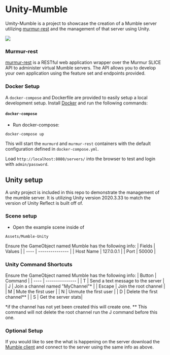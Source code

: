 # Unity-Mumble
 
 Umity-Mumble is a project to showcase the creation of a Mumble server utilizing [murmur-rest](https://github.com/alfg/murmur-rest) and the management of that server using Unity. 

 ![](https://github.com/Friant-Alex/Unity-Mumble/assets/124896037/b18ec4ff-2053-46a2-9a0e-67233e931c3b)


 ### Murmur-rest

 [murmur-rest](https://github.com/alfg/murmur-rest) is a RESTful web application wrapper over the Murmur SLICE API to administer virtual Mumble servers. The API allows you to develop your own application using the feature set and endpoints provided.

### Docker Setup

A `docker-compose` and Dockerfile are provided to easily setup a local development setup. Install [Docker](https://docs.docker.com/engine/installation/) and run the following commands:

#### `docker-compose`
* Run docker-compose:
```
docker-compose up
```

This will start the `murmurd` and `murmur-rest` containers with the default configuration defined in `docker-compose.yml`.

Load `http://localhost:8080/servers/` into the browser to test and login with `admin/password`.


## Unity setup
A unity project is included in this repo to demonstrate the management of the mumble server. It is utilizing Unity version 2020.3.33 to match the version of Unity Reflect is built off of.  

### Scene setup
* Open the example scene inside of 
```
Assets/Mumble-Unity
```

Ensure the GameObject named Mumble has the following info:
| Fields | Values |
| ---- | --------------- |
| Host Name | 127.0.0.1 |
| Port | 50000 |

### Unity Command Shortcuts
Ensure the GameObject named Mumble has the following info:
| Button | Command |
| ---- | --------------- |
| T | Send a text message to the server |
| J | Join a channel named "MyChannel"* |
| Escape | Join the root channel |
| M | Mute the first user |
| N | Unmute the first user |
| D | Delete the first channel** |
| S | Get the server stats|

*if the channel has not yet been created this will create one. 
** This command will not delete the root channel run the J command before this one.

### Optional Setup
If you would like to see the what is happening on the server download the [Mumble client](https://www.mumble.info/downloads/) and connect to the server using the same info as above.
